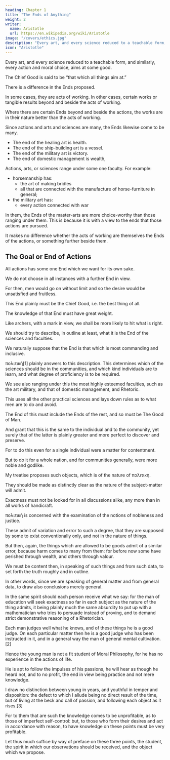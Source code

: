 ```yaml
---
heading: Chapter 1
title: "The Ends of Anything"
weight: 2
writer:
  name: Aristotle
  url: https://en.wikipedia.org/wiki/Aristotle
image: "/covers/ethics.jpg"
description: "Every art, and every science reduced to a teachable form, and similarly, every action and moral choice, aims at some good"
icon: "Aristotle"
---
```



Every art, and every science reduced to a teachable form, and similarly, every action and moral choice, aims at some good.

 <!-- for which reason a common and by no means a bad description of  -->

The Chief Good is said to be “that which all things aim at.”

There is a difference in the Ends proposed.

In some cases, they are acts of working. In other cases, certain works or tangible results beyond and beside the acts of working.

Where there are certain Ends beyond and beside the actions, the works are in their nature better than the acts of working. 

Since actions and arts and sciences are many, the Ends likewise come to be many.

- The end of the healing art is health.
- The end of the ship-building art is a vessel.
- The end of the military art is victory.
- The end of domestic management is wealth,

<!-- ; are respectively the Ends. -->

Actions, arts, or sciences range under some one faculty. For example:
- horsemanship has:
  - the art of making bridles
  - all that are connected with the manufacture of horse-furniture in general; 
- the military art has:
  - every action connected with war

<!-- , under ; and in the same way others under others), in all such,  -->
In them, the Ends of the master-arts are more choice-worthy than those ranging under them. This is because it is with a view to the ends that those actions are pursued.

It makes no difference whether the acts of working are themselves the Ends of the actions, or something further beside them.

<!-- , as is the case in the arts and sciences we have been just speaking of.) -->


## The Goal or End of Actions

All actions has some one End which we want for its own sake.

<!-- , and with a view to which we desire everything else; and  -->

We do not choose in all instances with a further End in view.

For then, men would go on without limit and so the desire would be unsatisfied and fruitless.

This End plainly must be the Chief Good, i.e. the best thing of all.

<!-- Surely then, even with reference to actual life and conduct,  -->

The knowledge of that End must have great weight.

Like archers, with a mark in view, we shall be more likely to hit what is right. 

We should try to describe, in outline at least, what it is the End of the sciences and faculties.

We naturally suppose that the End is that which is most commanding and inclusive.

πολιτικὴ[1] plainly answers to this description. This  determines which of the sciences should be in the communities, and which kind individuals are to learn, and what degree of proficiency is to be required.

We see also ranging under this the most highly esteemed faculties, such as the art military, and that of domestic management, and Rhetoric.

This uses all the other practical sciences and lays down rules as to what men are to do and avoid.

The End of this must include the Ends of the rest, and so must be The Good of Man. 

And grant that this is the same to the individual and to the community, yet surely that of the latter is plainly greater and more perfect to discover and preserve. 

For to do this even for a single individual were a matter for contentment. 

But to do it for a whole nation, and for communities generally, were more noble and godlike.

My treatise proposes such objects, which is of the nature of πολιτικὴ.
 
They should be made as distinctly clear as the nature of the subject-matter will admit.

Exactness must not be looked for in all discussions alike, any more than in all works of handicraft. 

πολιτικὴ is concerned with the examination of the notions of nobleness and justice. 

These admit of variation and error to such a degree, that they are supposed by some to exist conventionally only, and not in the nature of things.

But then, again, the things which are allowed to be goods admit of a similar error, because harm comes to many from them: for before now some have perished through wealth, and others through valour.

We must be content then, in speaking of such things and from such data, to set forth the truth roughly and in outline.

In other words, since we are speaking of general matter and from general data, to draw also conclusions merely general. 

In the same spirit should each person receive what we say: for the man of education will seek exactness so far in each subject as the nature of the thing admits, it being plainly much the same absurdity to put up with a mathematician who tries to persuade instead of proving, and to demand strict demonstrative reasoning of a Rhetorician.

Each man judges well what he knows, and of these things he is a good judge. On each particular matter then he is a good judge who has been instructed in it, and in a general way the man of general mental cultivation.[2]

Hence the young man is not a fit student of Moral Philosophy, for he has no experience in the actions of life.

<!-- , while all that is said presupposes and is concerned with these: and in the next place, since  -->

He is apt to follow the impulses of his passions, he will hear as though he heard not, and to no profit, the end in view being practice and not mere knowledge.

I draw no distinction between young in years, and youthful in temper and disposition: the defect to which I allude being no direct result of the time, but of living at the beck and call of passion, and following each object as it rises.[3] 

For to them that are such the knowledge comes to be unprofitable, as to those of imperfect self-control: but, to those who form their desires and act in accordance with reason, to have knowledge on these points must be very profitable.

Let thus much suffice by way of preface on these three points, the student, the spirit in which our observations should be received, and the object which we propose.
